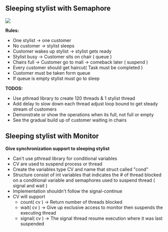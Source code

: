 Sleeping stylist with Semaphore 
-------------------------------

![](https://cdn.shopify.com/s/files/1/0065/4917/6438/products/a-small-boy-having-a-great-sleep-and-inside-a-barber-shop-background_1200x1200.jpg?v=1534171447)

__Rules:__
* One stylist &rarr; one customer
* No customer &rarr; stylist sleeps 
* Customer wakes up stylist &rarr; stylist gets ready
* Stylist busy  &rarr; Customer sits on chair ( queue )
* Chairs full &rarr; Customer go to mall &rarr; comeback later ( suspend )
* Every customer should get haircut( Task must be completed )
* Customer must be taken form queue
* If queue is empty stylist must go to sleep 

__TODOS:__ 
* Use pthread library to create 120 threads & 1 stylist thread 
* Add delay to slow down each thread adjust loop bound to get steady stream of customers
* Demonstrate or show the operations when its full, not full or empty
* See the gradual build up of customer waiting in chairs

Sleeping stylist with Monitor
------------------------------

__Give synchronization support to sleeping stylist__

* Can't use pthread library for conditional variables 
* CV are used to suspend process or thread 
* Create the variables type CV and name that struct called "cond"
* Structure consist of int variables that indicates the # of thread blocked on a conditional
variable and semaphores used to suspend thread ( signal and wait )
* Implementation shouldn't follow the signal-continue
* CV will support 
    * count( cv ) &rarr; Return number of threads blocked 
    * wait( cv )  &rarr; Give up exclusive access to monitor then suspends the executing thread
    * signal( cv ) &rarr; The signal thread resume execution where it was last suspended  
